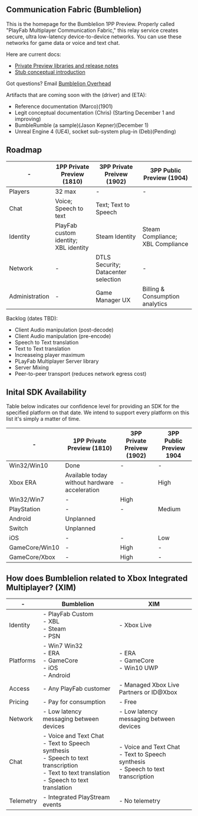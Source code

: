 ## Communication Fabric (Bumblelion)
This is the homepage for the Bumblelion 1PP Preview. Properly called "PlayFab Multiplayer Communication Fabric," this relay service creates secure, ultra low-latency device-to-device networks. You can use these networks for game data or voice and text chat.

Here are current docs:
- [Private Preview libraries and release notes](./bmbquickstart.md)
- [Stub conceptual introduction](./intro-to-networking.md)

Got questions? Email [Bumblelion Overhead](mailto:bumblelionoverhead@microsoft.com)

Artifacts that are coming soon with the (driver) and (ETA):
- Reference documentation (Marco)(1901)
- Legit conceptual documentation (Chris) (Starting December 1 and improving)
- BumbleRumble (a sample)(Jason Kepner)(December 1)
- Unreal Engine 4 (UE4), socket sub-system plug-in (Deb)(Pending)


## Roadmap
|-|1PP Private Preview (1810)|3PP Private Preivew (1902)|3PP Public Preview (1904)|
|-|-|-|-|
|Players|32 max|-|-|
|Chat|Voice; Speech to text|Text; Text to Speech||
|Identity|PlayFab custom identity; XBL identity|Steam Identity|Steam Compliance; XBL Compliance|
|Network|-|DTLS Security; Datacenter selection|-|
|Administration|-|Game Manager UX | Billing & Consumption analytics|

Backlog (dates TBD):
- Client Audio manipulation (post-decode)
- Client Audio manipulation (pre-encode)
- Speech to Text translation 
- Text to Text translation
- Increaseing player maximum
- PLayFab Multiplayer Server library
- Server Mixing
- Peer-to-peer transport (reduces network egress cost)


## Inital SDK Availability
Table below indicates our confidence level for providing an SDK for the specified platform on that date. We intend to support every platform on this list it's simply a matter of time.

|-|1PP Private Preview (1810)|3PP Private Preivew (1902)|3PP Public Preview 1904|
|-|-|-|-|
|Win32/Win10|Done|-|-|
|Xbox ERA|Available today without hardware acceleration|-|High|
|Win32/Win7|-|High||
|PlayStation|-|-|Medium|
|Android|Unplanned|
|Switch|Unplanned|
|iOS|-|-|Low|
|GameCore/Win10|-|High|-|
|GameCore/Xbox|-|High|-|

## How does Bumblelion related to Xbox Integrated Multiplayer? (XIM)
|-|Bumblelion | XIM |
|-|-|-|
|Identity|- PlayFab Custom <br> - XBL <br> - Steam <br> - PSN <br> |- Xbox Live|
|Platforms|- Win7 Win32 <br> - ERA <br> - GameCore <br> - iOS <br> - Android|- ERA <br> - GameCore <br> - Win10 UWP|
|Access|- Any PlayFab customer |- Managed Xbox Live Partners or ID@Xbox|
|Pricing|- Pay for consumption |- Free|
|Network|- Low latency messaging between devices | - Low latency messaging between devices |
|Chat|- Voice and Text Chat <br> - Text to Speech synthesis <br> - Speech to text transcription <br> - Text to text translation <br> - Speech to text translation |- Voice and Text Chat <br> - Text to Speech synthesis <br> - Speech to text transcription |
|Telemetry| - Integrated PlayStream events | - No telemetry |






